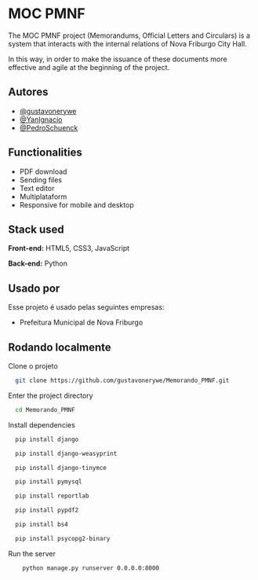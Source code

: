 
# MOC PMNF

The MOC PMNF project (Memorandums, Official Letters and Circulars) is a system that interacts with the internal relations of Nova Friburgo City Hall.

In this way, in order to make the issuance of these documents more effective and agile at the beginning of the project.

## Autores

- [@gustavonerywe](https://www.github.com/gustavonerywe)
- [@YanIgnacio](https://www.github.com/YanIgnacio)
- [@PedroSchuenck](https://www.github.com/PedroSchuenck)


## Functionalities

- PDF download
- Sending files
- Text editor
- Multiplataform
- Responsive for mobile and desktop

## Stack used

**Front-end:** HTML5, CSS3, JavaScript

**Back-end:** Python


## Usado por

Esse projeto é usado pelas seguintes empresas:

- Prefeitura Municipal de Nova Friburgo



## Rodando localmente

Clone o projeto

```bash
  git clone https://github.com/gustavonerywe/Memorando_PMNF.git
```
Enter the project directory

```bash
  cd Memorando_PMNF
```

Install dependencies

```bash
  pip install django
```
```bash
  pip install django-weasyprint
```

```bash
  pip install django-tinymce
```
```bash
  pip install pymysql
```

```bash
  pip install reportlab
```
```bash
  pip install pypdf2
```

```bash
  pip install bs4
```

```bash
  pip install psycopg2-binary
```

Run the server

```bash
    python manage.py runserver 0.0.0.0:8000
```

